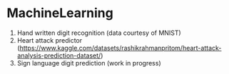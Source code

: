 # MachineLearning
1) Hand written digit recognition (data courtesy of MNIST)
2) Heart attack predictor (https://www.kaggle.com/datasets/rashikrahmanpritom/heart-attack-analysis-prediction-dataset/)
3) Sign language digit prediction (work in progress)
